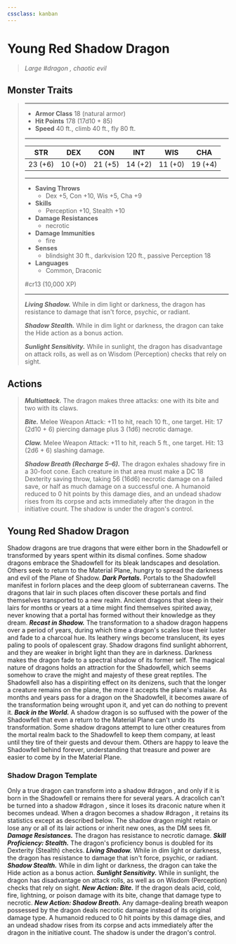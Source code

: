 ```yaml
---
cssclass: kanban
---
```


# Young Red Shadow Dragon
>*Large #dragon , chaotic evil*
## Monster Traits
>___
>- **Armor Class** 18 (natural armor)
>- **Hit Points** 178 (17d10 + 85)
>- **Speed** 40 ft., climb 40 ft., fly 80 ft.
>___
>|STR|DEX|CON|INT|WIS|CHA|
>|:---:|:---:|:---:|:---:|:---:|:---:|
>|23 (+6)|10 (+0)|21 (+5)|14 (+2)|11 (+0)|19 (+4)|
>___
>- **Saving Throws**
>	 - Dex +5, Con +10, Wis +5, Cha +9
>- **Skills**
>	 - Perception +10, Stealth +10
>- **Damage Resistances**
>	 - necrotic
>- **Damage Immunities**
>	 - fire
>- **Senses**
>	 - blindsight 30 ft., darkvision 120 ft., passive Perception 18
>- **Languages**
>	 - Common, Draconic
>
> #cr13 (10,000 XP)
>___
>***Living Shadow.*** While in dim light or darkness, the dragon has resistance to damage that isn't force, psychic, or radiant.  
>
>***Shadow Stealth.*** While in dim light or darkness, the dragon can take the Hide action as a bonus action.  
>
>***Sunlight Sensitivity.*** While in sunlight, the dragon has disadvantage on attack rolls, as well as on Wisdom (Perception) checks that rely on sight.  
>
## Actions
>***Multiattack.*** The dragon makes three attacks: one with its bite and two with its claws.  
>
>***Bite.*** Melee Weapon Attack: +11 to hit, reach 10 ft., one target. Hit: 17 (2d10 + 6) piercing damage plus 3 (1d6) necrotic damage.  
>
>***Claw.*** Melee Weapon Attack: +11 to hit, reach 5 ft., one target. Hit: 13 (2d6 + 6) slashing damage.  
>
>***Shadow Breath (Recharge 5–6).*** The dragon exhales shadowy fire in a 30-foot cone. Each creature in that area must make a DC 18 Dexterity saving throw, taking 56 (16d6) necrotic damage on a failed save, or half as much damage on a successful one. A humanoid reduced to 0 hit points by this damage dies, and an undead shadow rises from its corpse and acts immediately after the dragon in the initiative count. The shadow is under the dragon's control.
## Young Red Shadow Dragon
Shadow dragons are true dragons that were either born in the Shadowfell or transformed by years spent within its dismal confines. Some shadow dragons embrace the Shadowfell for its bleak landscapes and desolation. Others seek to return to the Material Plane, hungry to spread the darkness and evil of the Plane of Shadow.
***Dark Portals.*** Portals to the Shadowfell manifest in forlorn places and the deep gloom of subterranean caverns. The dragons that lair in such places often discover these portals and find themselves transported to a new realm. Ancient dragons that sleep in their lairs for months or years at a time might find themselves spirited away, never knowing that a portal has formed without their knowledge as they dream.
***Recast in Shadow.*** The transformation to a shadow dragon happens over a period of years, during which time a dragon's scales lose their luster and fade to a charcoal hue. Its leathery wings become translucent, its eyes paling to pools of opalescent gray. Shadow dragons find sunlight abhorrent, and they are weaker in bright light than they are in darkness. Darkness makes the dragon fade to a spectral shadow of its former self. The magical nature of dragons holds an attraction for the Shadowfell, which seems somehow to crave the might and majesty of these great reptiles. The Shadowfell also has a dispiriting effect on its denizens, such that the longer a creature remains on the plane, the more it accepts the plane's malaise. As months and years pass for a dragon on the Shadowfell, it becomes aware of the transformation being wrought upon it, and yet can do nothing to prevent it.
***Back in the World.*** A shadow dragon is so suffused with the power of the Shadowfell that even a return to the Material Plane can't undo its transformation. Some shadow dragons attempt to lure other creatures from the mortal realm back to the Shadowfell to keep them company, at least until they tire of their guests and devour them. Others are happy to leave the Shadowfell behind forever, understanding that treasure and power are easier to come by in the Material Plane.
### Shadow Dragon Template
Only a true dragon can transform into a shadow #dragon , and only if it is born in the Shadowfell or remains there for several years. A dracolich can't be turned into a shadow #dragon , since it loses its draconic nature when it becomes undead.
When a dragon becomes a shadow #dragon , it retains its statistics except as described below. The shadow dragon might retain or lose any or all of its lair actions or inherit new ones, as the DM sees fit.
***Damage Resistances.*** The dragon has resistance to necrotic damage.
***Skill Proficiency: Stealth.*** The dragon's proficiency bonus is doubled for its Dexterity (Stealth) checks.
***Living Shadow.*** While in dim light or darkness, the dragon has resistance to damage that isn't force, psychic, or radiant.
***Shadow Stealth.*** While in dim light or darkness, the dragon can take the Hide action as a bonus action.
***Sunlight Sensitivity.*** While in sunlight, the dragon has disadvantage on attack rolls, as well as on Wisdom (Perception) checks that rely on sight.
***New Action: Bite.*** If the dragon deals acid, cold, fire, lightning, or poison damage with its bite, change that damage type to necrotic.
***New Action: Shadow Breath.*** Any damage-dealing breath weapon possessed by the dragon deals necrotic damage instead of its original damage type. A humanoid reduced to 0 hit points by this damage dies, and an undead shadow rises from its corpse and acts immediately after the dragon in the initiative count. The shadow is under the dragon's control.